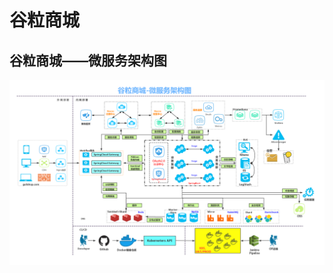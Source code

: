 # 谷粒商城
## 谷粒商城——微服务架构图
![Image text](https://github.com/lzhharvey/picture/blob/master/%E8%B0%B7%E7%B2%92%E5%95%86%E5%9F%8E-%E5%BE%AE%E6%9C%8D%E5%8A%A1%E6%9E%B6%E6%9E%84%E5%9B%BE.jpg
)
